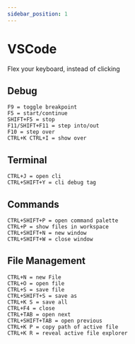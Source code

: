 ```yaml
---
sidebar_position: 1
---
```


# VSCode

Flex your keyboard, instead of clicking


## Debug
```cli
F9 = toggle breakpoint
F5 = start/continue
SHIFT+F5 = stop
F11/SHIFT+F11 = step into/out
F10 = step over
CTRL+K CTRL+I = show over
```

## Terminal
```cli
CTRL+J = open cli
CTRL+SHIFT+Y = cli debug tag
```

## Commands
```cli
CTRL+SHIFT+P = open command palette
CTRL+P = show files in workspace
CTRL+SHIFT+N = new window
CTRL+SHIFT+W = close window
```

## File Management
```cli
CTRL+N = new File
CTRL+O = open file
CTRL+S = save file
CTRL+SHIFT+S = save as
CTRL+K S = save all
CTRL+F4 = close
CTRL+TAB = open next
CTRL+SHIFT+TAB = open previous
CTRL+K P = copy path of active file
CTRL+K R = reveal active file explorer
```

